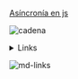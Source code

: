 [Asíncronía en js](https://carlosazaustre.es/manejando-la-asincronia-en-javascript)

![cadena](../images/thumb.png)

  <details><summary>Links</summary><p>
- [Arreglos](https://curriculum.laboratoria.la/es/topics/javascript/04-arrays)
- [Array - MDN](https://developer.mozilla.org/es/docs/Web/JavaScript/Reference/Global_Objects/Array/ggg)

</p></details>

![md-links](https://user-images.githubusercontent.com/110297/42118443-b7a5f1f0-7bc8-11e8-96ad-9cc5593715a6.jpg)
